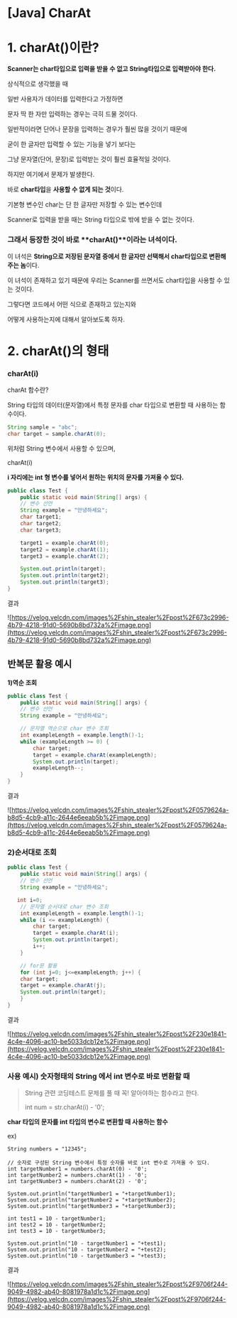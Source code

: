 # [Java] CharAt

# **1. charAt()이란?**

**Scanner는 char타입으로 입력을 받을 수 없고 String타입으로 입력받아야 한다.** 

상식적으로 생각했을 때

일반 사용자가 데이터를 입력한다고 가정하면

문자 딱 한 자만 입력하는 경우는 극히 드물 것이다.

일반적이라면 단어나 문장을 입력하는 경우가 훨씬 많을 것이기 때문에

굳이 한 글자만 입력할 수 있는 기능을 넣기 보다는

그냥 문자열(단어, 문장)로 입력받는 것이 훨씬 효율적일 것이다.

하지만 여기에서 문제가 발생한다.

바로 **char타입**을 **사용할 수 없게 되는 것**이다.

기본형 변수인 char는 단 한 글자만 저장할 수 있는 변수인데

Scanner로 입력을 받을 때는 String 타입으로 밖에 받을 수 없는 것이다.

### 그래서 등장한 것이 바로 **charAt()**이라는 녀석이다.

이 녀석은 **String으로 저장된 문자열 중에서 한 글자만 선택해서 char타입으로 변환해주는 놈**이다.

이 녀석이 존재하고 있기 때문에 우리는 Scanner를 쓰면서도 char타입을 사용할 수 있는 것이다.

그렇다면 코드에서 어떤 식으로 존재하고 있는지와

어떻게 사용하는지에 대해서 알아보도록 하자.

# **2. charAt()의 형태**

### charAt(i)

charAt 함수란?

String 타입의 데이터(문자열)에서 특정 문자를 char 타입으로 변환할 때 사용하는 함수이다.

```java
String sample = "abc";
char target = sample.charAt(0);
```

위처럼 String 변수에서 사용할 수 있으며,

charAt(i)

**i 자리에는 int 형 변수를 넣어서 원하는 위치의 문자를 가져올 수 있다.**

```java
public class Test {
	public static void main(String[] args) {
    // 변수 선언
    String example = "안녕하세요";
    char target1;
    char target2;
    char target3;

    target1 = example.charAt(0);
    target2 = example.charAt(1);
    target3 = example.charAt(2);

    System.out.println(target);
    System.out.println(target2);
    System.out.println(target3);
}
```

결과

![https://velog.velcdn.com/images%2Fshin_stealer%2Fpost%2F673c2996-4b79-4218-91d0-5690b8bd732a%2Fimage.png](https://velog.velcdn.com/images%2Fshin_stealer%2Fpost%2F673c2996-4b79-4218-91d0-5690b8bd732a%2Fimage.png)

## 반복문 활용 예시

**1)역순 조회**

```java
public class Test {
	public static void main(String[] args) {
    // 변수 선언
    String example = "안녕하세요";

    // 문자열 역순으로 char 변수 조회
    int exampleLength = example.length()-1;
    while (exampleLength >= 0) {
    	char target;
        target = example.charAt(exampleLength);
        System.out.println(target);
        exampleLength--;
    }
}
```

결과

![https://velog.velcdn.com/images%2Fshin_stealer%2Fpost%2F0579624a-b8d5-4cb9-a11c-2644e6eeab5b%2Fimage.png](https://velog.velcdn.com/images%2Fshin_stealer%2Fpost%2F0579624a-b8d5-4cb9-a11c-2644e6eeab5b%2Fimage.png)

### 2)순서대로 조회

```java
public class Test {
	public static void main(String[] args) {
    // 변수 선언
    String example = "안녕하세요";

   int i=0;
    // 문자열 순서대로 char 변수 조회
    int exampleLength = example.length()-1;
    while (i <= exampleLength) {
    	char target;
        target = example.charAt(i);
        System.out.println(target);
        i++;
    }

    // for문 활용
    for (int j=0; j<=exampleLength; j++) {
    char target;
    target = example.charAt(j);
    System.out.println(target);
    }
}
```

결과

![https://velog.velcdn.com/images%2Fshin_stealer%2Fpost%2F230e1841-4c4e-4096-ac10-be5033dcb12e%2Fimage.png](https://velog.velcdn.com/images%2Fshin_stealer%2Fpost%2F230e1841-4c4e-4096-ac10-be5033dcb12e%2Fimage.png)

### 사용 예시) 숫자형태의 String 에서 int 변수로 바로 변환할 때

> String 관련 코딩테스트 문제를 풀 때 꼭! 알아야하는 함수라고 한다.
> 
> 
> int num = str.charAt(i) - '0';
> 

**char 타입의 문자를 int 타입의 변수로 변환할 때 사용하는 함수**

ex)

```
String numbers = "12345";

// 숫자로 구성된 String 변수에서 특정 숫자를 바로 int 변수로 가져올 수 있다.
int targetNumber1 = numbers.charAt(0) - '0';
int targetNumber2 = numbers.charAt(1) - '0';
int targetNumber3 = numbers.charAt(2) - '0';

System.out.println("targetNumber1 = "+targetNumber1);
System.out.println("targetNumber2 = "+targetNumber2);
System.out.println("targetNumber3 = "+targetNumber3);

int test1 = 10 - targetNumber1;
int test2 = 10 - targetNumber2;
int test3 = 10 - targetNumber3;

System.out.println("10 - targetNumber1 = "+test1);
System.out.println("10 - targetNumber2 = "+test2);
System.out.println("10 - targetNumber3 = "+test3);

```

결과

![https://velog.velcdn.com/images%2Fshin_stealer%2Fpost%2F9706f244-9049-4982-ab40-8081978a1d1c%2Fimage.png](https://velog.velcdn.com/images%2Fshin_stealer%2Fpost%2F9706f244-9049-4982-ab40-8081978a1d1c%2Fimage.png)